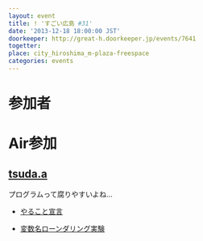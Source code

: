 ```yaml
---
layout: event
title: ! 'すごい広島 #31'
date: '2013-12-18 18:00:00 JST'
doorkeeper: http://great-h.doorkeeper.jp/events/7641
togetter: 
place: city_hiroshima_m-plaza-freespace
categories: events
---
```


# 参加者

# Air参加

## [tsuda.a](https://twitter.com/tsuda_ahr)

プログラムって腐りやすいよね…

* [やること宣言](https://github.com/great-h/great-h.github.io/issues/471)

* [変数名ローンダリング実験](http://ooltcloud.expressweb.jp/201312/article_18010023.html)
